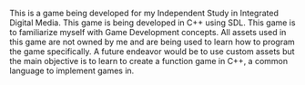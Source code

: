 This is a game being developed for my Independent Study in Integrated Digital Media. This game is being developed in C++ using SDL. This game is to familiarize myself with Game Development concepts. All assets used in this game are not owned by me and are being used to learn how to program the game specifically. A future endeavor would be to use custom assets but the main objective is to learn to create a function game in C++, a common language to implement games in.